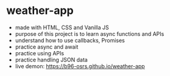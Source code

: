 # weather-app
- made with HTML, CSS and Vanilla JS
- purpose of this project is to learn async functions and APIs
- understand how to use callbacks, Promises
- practice async and await
- practice using APIs
- practice handling JSON data
- live demon: https://b96-osrs.github.io/weather-app
